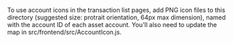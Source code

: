 To use account icons in the transaction list pages, add PNG icon files to this
directory (suggested size: protrait orientation, 64px max dimension), named with
the account ID of each asset account. You'll also need to update the map in
src/frontend/src/AccountIcon.js.